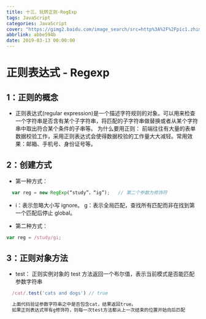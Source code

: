 ```yaml
---
title: 十三、玩转正则-RegExp
tags: JavaScript
categories: JavaScript
cover: "https://gimg2.baidu.com/image_search/src=http%3A%2F%2Fpic1.zhimg.com%2Fv2-25182ac6197d798d6d8b22d3b0710cbf_1200x500.jpg&refer=http%3A%2F%2Fpic1.zhimg.com&app=2002&size=f9999,10000&q=a80&n=0&g=0n&fmt=jpeg?sec=1645530798&t=e5c6ac493d1c8b04cd2a4740e1cc9870"
abbrlink: abbe594b
date: 2019-03-13 00:00:00
---
```


# 正则表达式 - Regexp

## 1：正则的概念

- 正则表达式(regular expression)是一个描述字符规则的对象。可以用来检查一个字符串是否含有某个子字符串，将匹配的子字符串做替换或者从某个字符串中取出符合某个条件的子串等。
  为什么要用正则：
  前端往往有大量的表单数据校验工作，采用正则表达式会使得数据校验的工作量大大减轻。常用效果：邮箱、手机号、身份证号等。

## 2：创建方式

- 第一种方式：

```javascript
  var reg = new RegExp(“study”，“ig”);   // 第二个参数为修饰符
```

- i：表示忽略大小写 ignore。
  g：表示全局匹配，查找所有匹配而非在找到第一个匹配后停止 global。

- 第二种方式：

```javascript
var reg = /study/gi;
```

## 3：正则对象方法

- test： 正则实例对象的 test 方法返回一个布尔值，表示当前模式是否能匹配参数字符串

```javascript
  /cat/.test('cats and dogs') // true

  上面代码验证参数字符串之中是否包含cat，结果返回true。
  如果正则表达式带有g修饰符，则每一次test方法都从上一次结束的位置开始向后匹配
```
